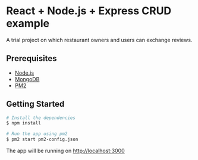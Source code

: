 # React + Node.js + Express CRUD example

A trial project on which restaurant owners and users can exchange reviews.

## Prerequisites

* [Node.js](https://nodejs.org)
* [MongoDB](https://www.mongodb.com)
* [PM2](http://pm2.keymetrics.io)

## Getting Started

```bash
# Install the dependencies
$ npm install

# Run the app using pm2
$ pm2 start pm2-config.json
```

The app will be running on [http://localhost:3000](http://localhost:3000)
